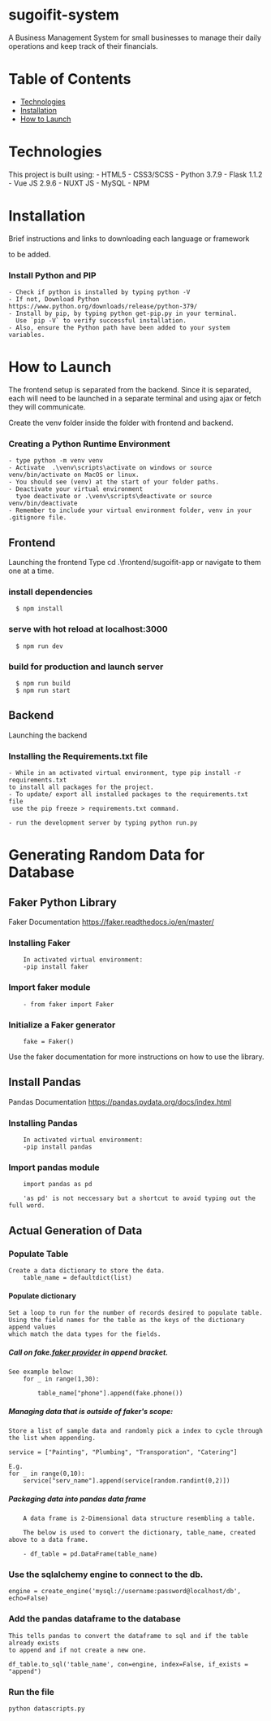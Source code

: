 # sugoifit-system

A Business Management System for small businesses to manage their 
daily operations and keep track of their financials. 

# Table of Contents 
    
- [Technologies](#technologies)
- [Installation](#installation)
- [How to Launch](#how-to-launch)


# Technologies
This project is built using: 
    - HTML5 
    - CSS3/SCSS
    - Python 3.7.9
    - Flask 1.1.2
    - Vue JS 2.9.6
    - NUXT JS 
    - MySQL 
    - NPM
   

# Installation 
Brief instructions and links to downloading each language or framework

to be added.

### Install Python and PIP
    - Check if python is installed by typing python -V
    - If not, Download Python https://www.python.org/downloads/release/python-379/
    - Install by pip, by typing python get-pip.py in your terminal. 
      Use `pip -V` to verify successful installation. 
    - Also, ensure the Python path have been added to your system variables.

# How to Launch

The frontend setup is separated from the backend. Since it is separated, each will need to be launched in a separate terminal and using ajax or fetch they will communicate.


Create the venv folder inside the folder with frontend and backend.

### Creating a Python Runtime Environment
    - type python -m venv venv 
    - Activate  .\venv\scripts\activate on windows or source venv/bin/activate on MacOS or linux.
    - You should see (venv) at the start of your folder paths.
    - Deactivate your virtual environment 
      tyoe deactivate or .\venv\scripts\deactivate or source venv/bin/deactivate
    - Remember to include your virtual environment folder, venv in your .gitignore file.
    

## Frontend
Launching the frontend 
  Type cd .\frontend/sugoifit-app or navigate to them one at a time. 
  
  ### install dependencies
      $ npm install

  ### serve with hot reload at localhost:3000
      $ npm run dev

  ### build for production and launch server
      $ npm run build
      $ npm run start

## Backend
Launching the backend
### Installing the Requirements.txt file 
    - While in an activated virtual environment, type pip install -r requirements.txt
    to install all packages for the project. 
    - To update/ export all installed packages to the requirements.txt file
     use the pip freeze > requirements.txt command.
     
    - run the development server by typing python run.py



# Generating Random Data for Database

## Faker Python Library
Faker Documentation
  https://faker.readthedocs.io/en/master/

### Installing Faker 
        In activated virtual environment:
        -pip install faker 

### Import faker module
        - from faker import Faker

### Initialize a Faker generator
        fake = Faker()

Use the faker documentation for more instructions on how to use the library. 

## Install Pandas 
Pandas Documentation 
    https://pandas.pydata.org/docs/index.html

### Installing Pandas
        In activated virtual environment:
        -pip install pandas

### Import pandas module
        
        import pandas as pd 

        'as pd' is not neccessary but a shortcut to avoid typing out the full word. 


## Actual Generation of Data

### Populate Table

    Create a data dictionary to store the data. 
        table_name = defaultdict(list)


#### Populate dictionary 
    Set a loop to run for the number of records desired to populate table.
    Using the field names for the table as the keys of the dictionary append values 
    which match the data types for the fields. 

##### Call on fake.[faker provider]() in append bracket. 
    See example below:
        for _ in range(1,30):
    
            table_name["phone"].append(fake.phone())

##### Managing data that is outside of faker's scope: 

    Store a list of sample data and randomly pick a index to cycle through the list when appending. 

    service = ["Painting", "Plumbing", "Transporation", "Catering"]
     
    E.g.
    for _ in range(0,10):
        service["serv_name"].append(service[random.randint(0,2)])

##### Packaging data into pandas data frame
        A data frame is 2-Dimensional data structure resembling a table. 

        The below is used to convert the dictionary, table_name, created above to a data frame. 

        - df_table = pd.DataFrame(table_name)


### Use the sqlalchemy engine to connect to the db. 
    engine = create_engine('mysql://username:password@localhost/db', echo=False)

### Add the pandas dataframe to the database
    This tells pandas to convert the dataframe to sql and if the table already exists
    to append and if not create a new one. 

    df_table.to_sql('table_name', con=engine, index=False, if_exists = "append")

### Run the file 

    python datascripts.py



